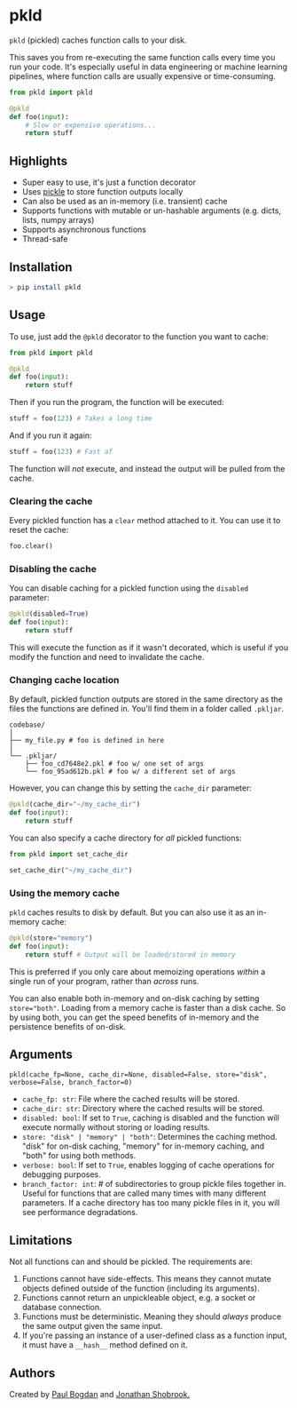 # pkld

`pkld` (pickled) caches function calls to your disk.

This saves you from re-executing the same function calls every time you run your code. It's especially useful in data engineering or machine learning pipelines, where function calls are usually expensive or time-consuming.

```python
from pkld import pkld

@pkld
def foo(input):
    # Slow or expensive operations...
    return stuff
```

## Highlights

- Super easy to use, it's just a function decorator
- Uses [pickle](https://docs.python.org/3/library/pickle.html) to store function outputs locally
- Can also be used as an in-memory (i.e. transient) cache
- Supports functions with mutable or un-hashable arguments (e.g. dicts, lists, numpy arrays)
- Supports asynchronous functions
- Thread-safe

## Installation

```bash
> pip install pkld
```

## Usage

To use, just add the `@pkld` decorator to the function you want to cache:

```python
from pkld import pkld

@pkld
def foo(input):
    return stuff
```

Then if you run the program, the function will be executed:

```python
stuff = foo(123) # Takes a long time
```

And if you run it again:

```python
stuff = foo(123) # Fast af
```

The function will _not_ execute, and instead the output will be pulled from the cache.

### Clearing the cache

Every pickled function has a `clear` method attached to it. You can use it to reset the cache:

```python
foo.clear()
```

### Disabling the cache

You can disable caching for a pickled function using the `disabled` parameter:

```python
@pkld(disabled=True)
def foo(input):
    return stuff
```

This will execute the function as if it wasn't decorated, which is useful if you modify the function and need to invalidate the cache.

### Changing cache location

By default, pickled function outputs are stored in the same directory as the files the functions are defined in. You'll find them in a folder called `.pkljar`.

```
codebase/
│
├── my_file.py # foo is defined in here
│
└── .pkljar/
    ├── foo_cd7648e2.pkl # foo w/ one set of args
    └── foo_95ad612b.pkl # foo w/ a different set of args
```

However, you can change this by setting the `cache_dir` parameter:

```python
@pkld(cache_dir="~/my_cache_dir")
def foo(input):
    return stuff
```

You can also specify a cache directory for _all_ pickled functions:

```python
from pkld import set_cache_dir

set_cache_dir("~/my_cache_dir")
```

### Using the memory cache

`pkld` caches results to disk by default. But you can also use it as an in-memory cache:

```python
@pkld(store="memory")
def foo(input):
    return stuff # Output will be loaded/stored in memory
```

This is preferred if you only care about memoizing operations _within_ a single run of your program, rather than _across_ runs.

You can also enable both in-memory and on-disk caching by setting `store="both"`. Loading from a memory cache is faster than a disk cache. So by using both, you can get the speed benefits of in-memory and the persistence benefits of on-disk.

## Arguments

`pkld(cache_fp=None, cache_dir=None, disabled=False, store="disk", verbose=False, branch_factor=0)`

- `cache_fp: str`: File where the cached results will be stored.
- `cache_dir: str`: Directory where the cached results will be stored.
- `disabled: bool`: If set to `True`, caching is disabled and the function will execute normally without storing or loading results.
- `store: "disk" | "memory" | "both"`: Determines the caching method. "disk" for on-disk caching, "memory" for in-memory caching, and "both" for using both methods.
- `verbose: bool`: If set to `True`, enables logging of cache operations for debugging purposes.
- `branch_factor: int`: # of subdirectories to group pickle files together in. Useful for functions that are called many times with many different parameters. If a cache directory has too many pickle files in it, you will see performance degradations.

## Limitations

Not all functions can and should be pickled. The requirements are:

1. Functions cannot have side-effects. This means they cannot mutate objects defined outside of the function (including its arguments).
2. Functions cannot return an unpickleable object, e.g. a socket or database connection.
3. Functions must be deterministic. Meaning they should _always_ produce the same output given the same input.
4. If you're passing an instance of a user-defined class as a function input, it must have a `__hash__` method defined on it.

## Authors

Created by [Paul Bogdan](https://github.com/paulcbogdan) and [Jonathan Shobrook.](https://github.com/shobrook)
